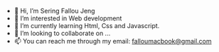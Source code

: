 - 👋 Hi, I’m Sering Fallou Jeng
- 👀 I’m interested in Web development
- 🌱 I’m currently learning Html, Css and Javascript.
- 💞️ I’m looking to collaborate on ...
- 📫 You can reach me through my email: falloumacbook@gmail.com

<!---
falloumacbook/falloumacbook is a ✨ special ✨ repository because its `README.md` (this file) appears on your GitHub profile.
You can click the Preview link to take a look at your changes.
--->
